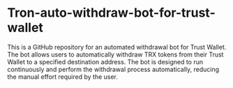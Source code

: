 # Tron-auto-withdraw-bot-for-trust-wallet
This is a GitHub repository for an automated withdrawal bot for Trust Wallet. The bot allows users to automatically withdraw TRX tokens from their Trust Wallet to a specified destination address. The bot is designed to run continuously and perform the withdrawal process automatically, reducing the manual effort required by the user.
